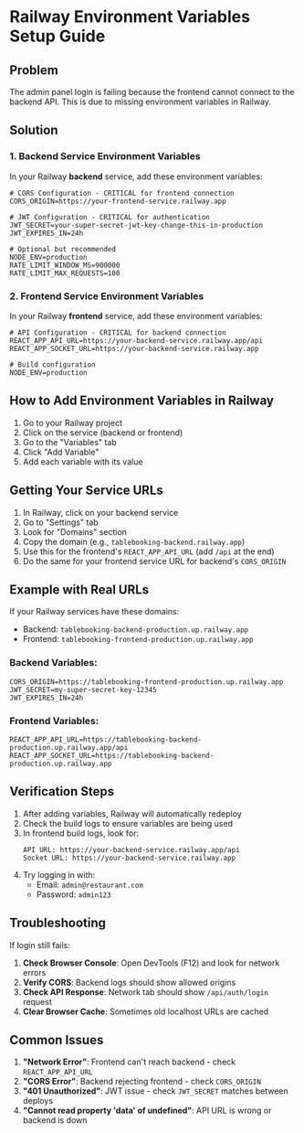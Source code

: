 # Railway Environment Variables Setup Guide

## Problem
The admin panel login is failing because the frontend cannot connect to the backend API. This is due to missing environment variables in Railway.

## Solution

### 1. Backend Service Environment Variables
In your Railway **backend** service, add these environment variables:

```env
# CORS Configuration - CRITICAL for frontend connection
CORS_ORIGIN=https://your-frontend-service.railway.app

# JWT Configuration - CRITICAL for authentication
JWT_SECRET=your-super-secret-jwt-key-change-this-in-production
JWT_EXPIRES_IN=24h

# Optional but recommended
NODE_ENV=production
RATE_LIMIT_WINDOW_MS=900000
RATE_LIMIT_MAX_REQUESTS=100
```

### 2. Frontend Service Environment Variables
In your Railway **frontend** service, add these environment variables:

```env
# API Configuration - CRITICAL for backend connection
REACT_APP_API_URL=https://your-backend-service.railway.app/api
REACT_APP_SOCKET_URL=https://your-backend-service.railway.app

# Build configuration
NODE_ENV=production
```

## How to Add Environment Variables in Railway

1. Go to your Railway project
2. Click on the service (backend or frontend)
3. Go to the "Variables" tab
4. Click "Add Variable"
5. Add each variable with its value

## Getting Your Service URLs

1. In Railway, click on your backend service
2. Go to "Settings" tab
3. Look for "Domains" section
4. Copy the domain (e.g., `tablebooking-backend.railway.app`)
5. Use this for the frontend's `REACT_APP_API_URL` (add `/api` at the end)
6. Do the same for your frontend service URL for backend's `CORS_ORIGIN`

## Example with Real URLs

If your Railway services have these domains:
- Backend: `tablebooking-backend-production.up.railway.app`
- Frontend: `tablebooking-frontend-production.up.railway.app`

### Backend Variables:
```env
CORS_ORIGIN=https://tablebooking-frontend-production.up.railway.app
JWT_SECRET=my-super-secret-key-12345
JWT_EXPIRES_IN=24h
```

### Frontend Variables:
```env
REACT_APP_API_URL=https://tablebooking-backend-production.up.railway.app/api
REACT_APP_SOCKET_URL=https://tablebooking-backend-production.up.railway.app
```

## Verification Steps

1. After adding variables, Railway will automatically redeploy
2. Check the build logs to ensure variables are being used
3. In frontend build logs, look for:
   ```
   API URL: https://your-backend-service.railway.app/api
   Socket URL: https://your-backend-service.railway.app
   ```
4. Try logging in with:
   - Email: `admin@restaurant.com`
   - Password: `admin123`

## Troubleshooting

If login still fails:

1. **Check Browser Console**: Open DevTools (F12) and look for network errors
2. **Verify CORS**: Backend logs should show allowed origins
3. **Check API Response**: Network tab should show `/api/auth/login` request
4. **Clear Browser Cache**: Sometimes old localhost URLs are cached

## Common Issues

1. **"Network Error"**: Frontend can't reach backend - check `REACT_APP_API_URL`
2. **"CORS Error"**: Backend rejecting frontend - check `CORS_ORIGIN`
3. **"401 Unauthorized"**: JWT issue - check `JWT_SECRET` matches between deploys
4. **"Cannot read property 'data' of undefined"**: API URL is wrong or backend is down